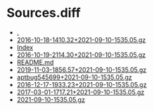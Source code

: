 Sources.diff
========================

- [.](.)
- [2016-10-18-1410.32+2021-09-10-1535.05.gz](2016-10-18-1410.32+2021-09-10-1535.05.gz)
- [Index](Index)
- [2016-10-19-2114.30+2021-09-10-1535.05.gz](2016-10-19-2114.30+2021-09-10-1535.05.gz)
- [README.md](README.md)
- [2019-11-03-1856.57+2021-09-10-1535.05.gz](2019-11-03-1856.57+2021-09-10-1535.05.gz)
- [aptbug545699+2021-09-10-1535.05.gz](aptbug545699+2021-09-10-1535.05.gz)
- [2016-12-17-1933.23+2021-09-10-1535.05.gz](2016-12-17-1933.23+2021-09-10-1535.05.gz)
- [2017-03-01-1717.21+2021-09-10-1535.05.gz](2017-03-01-1717.21+2021-09-10-1535.05.gz)
- [2021-09-10-1535.05.gz](2021-09-10-1535.05.gz)
